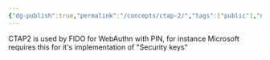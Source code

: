 ```yaml
---
{"dg-publish":true,"permalink":"/concepts/ctap-2/","tags":["public"],"noteIcon":"1","created":"2023-04-21T13:36:39.688+02:00","updated":"2023-04-21T13:41:07.926+02:00"}
---
```



CTAP2 is used by FIDO for WebAuthn with PIN, for instance Microsoft requires this for it's implementation of "Security keys"